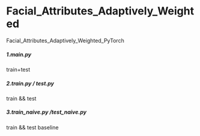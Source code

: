 # Facial_Attributes_Adaptively_Weighted
Facial_Attributes_Adaptively_Weighted_PyTorch
##### 1.main.py
train+test
##### 2.train.py / test.py
train && test
##### 3.train_naive.py /test_naive.py
train && test baseline
